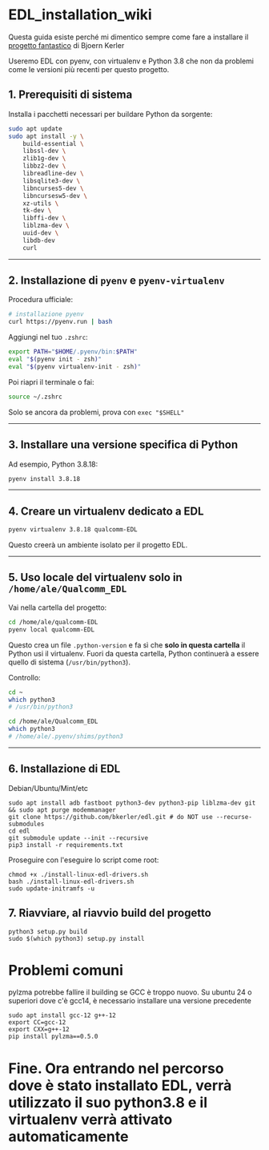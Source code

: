 # EDL_installation_wiki
Questa guida esiste perché mi dimentico sempre come fare a installare il [progetto fantastico](https://github.com/bkerler/edl) di Bjoern Kerler 

Useremo EDL con pyenv, con virtualenv e Python 3.8 che non da problemi come le versioni più recenti per questo progetto.

## 1. Prerequisiti di sistema

Installa i pacchetti necessari per buildare Python da sorgente:

```bash
sudo apt update
sudo apt install -y \
    build-essential \
    libssl-dev \
    zlib1g-dev \
    libbz2-dev \
    libreadline-dev \
    libsqlite3-dev \
    libncurses5-dev \
    libncursesw5-dev \
    xz-utils \
    tk-dev \
    libffi-dev \
    liblzma-dev \
    uuid-dev \
    libdb-dev
    curl
```

---

## 2. Installazione di `pyenv` e `pyenv-virtualenv`

Procedura ufficiale:

```bash
# installazione pyenv
curl https://pyenv.run | bash
```

Aggiungi nel tuo `.zshrc`:

```zsh
export PATH="$HOME/.pyenv/bin:$PATH"
eval "$(pyenv init - zsh)"
eval "$(pyenv virtualenv-init - zsh)"
```

Poi riapri il terminale o fai:

```bash
source ~/.zshrc
```

Solo se ancora da problemi, prova con `exec "$SHELL"`

---

## 3. Installare una versione specifica di Python

Ad esempio, Python 3.8.18:

```bash
pyenv install 3.8.18
```

---

## 4. Creare un virtualenv dedicato a EDL

```bash
pyenv virtualenv 3.8.18 qualcomm-EDL
```

Questo creerà un ambiente isolato per il progetto EDL.

---

## 5. Uso locale del virtualenv solo in `/home/ale/Qualcomm_EDL`

Vai nella cartella del progetto:

```bash
cd /home/ale/qualcomm-EDL
pyenv local qualcomm-EDL
```

Questo crea un file `.python-version` e fa sì che **solo in questa cartella** il Python usi il virtualenv.
Fuori da questa cartella, Python continuerà a essere quello di sistema (`/usr/bin/python3`).

Controllo:

```bash
cd ~
which python3
# /usr/bin/python3

cd /home/ale/Qualcomm_EDL
which python3
# /home/ale/.pyenv/shims/python3
```

---


## 6. Installazione di EDL

Debian/Ubuntu/Mint/etc

```
sudo apt install adb fastboot python3-dev python3-pip liblzma-dev git && sudo apt purge modemmanager
git clone https://github.com/bkerler/edl.git # do NOT use --recurse-submodules
cd edl
git submodule update --init --recursive
pip3 install -r requirements.txt
```

Proseguire con l'eseguire lo script come root:

```
chmod +x ./install-linux-edl-drivers.sh
bash ./install-linux-edl-drivers.sh
sudo update-initramfs -u
```

## 7. Riavviare, al riavvio build del progetto

```
python3 setup.py build
sudo $(which python3) setup.py install
```

# Problemi comuni

pylzma potrebbe fallire il building se GCC è troppo nuovo. Su ubuntu 24 o superiori dove c'è gcc14, è necessario installare una versione precedente 

```
sudo apt install gcc-12 g++-12
export CC=gcc-12
export CXX=g++-12
pip install pylzma==0.5.0
```

# Fine. Ora entrando nel percorso dove è stato installato EDL, verrà utilizzato il suo python3.8 e il virtualenv verrà attivato automaticamente

